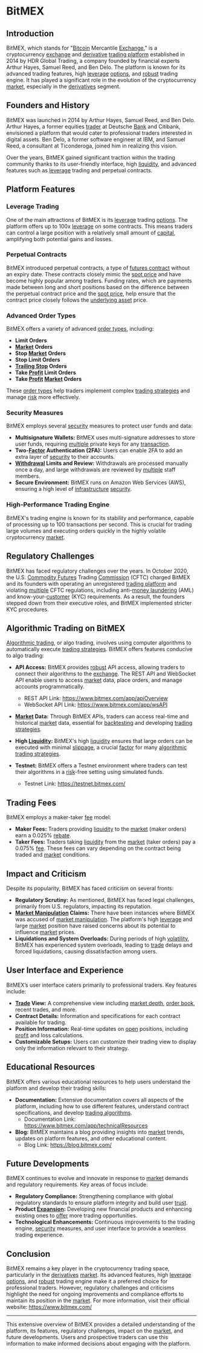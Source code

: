 # BitMEX

## Introduction
BitMEX, which stands for "[Bitcoin](../b/bitcoin.md) Mercantile [Exchange](../e/exchange.md)," is a cryptocurrency [exchange](../e/exchange.md) and [derivative](../d/derivative.md) [trading platform](../t/trading_platform.md) established in 2014 by HDR Global Trading, a company founded by financial experts Arthur Hayes, Samuel Reed, and Ben Delo. The platform is known for its advanced trading features, high [leverage](../l/leverage.md) [options](../o/options.md), and [robust](../r/robust.md) trading engine. It has played a significant role in the evolution of the cryptocurrency [market](../m/market.md), especially in the [derivatives](../d/derivatives.md) segment.

## Founders and History
BitMEX was launched in 2014 by Arthur Hayes, Samuel Reed, and Ben Delo. Arthur Hayes, a former equities [trader](../t/trader.md) at Deutsche [Bank](../b/bank.md) and Citibank, envisioned a platform that would cater to professional traders interested in digital assets. Ben Delo, a former software engineer at IBM, and Samuel Reed, a consultant at Ticonderoga, joined him in realizing this vision.

Over the years, BitMEX gained significant traction within the trading community thanks to its user-friendly interface, high [liquidity](../l/liquidity.md), and advanced features such as [leverage](../l/leverage.md) trading and perpetual contracts. 

## Platform Features

### Leverage Trading
One of the main attractions of BitMEX is its [leverage](../l/leverage.md) trading [options](../o/options.md). The platform offers up to 100x [leverage](../l/leverage.md) on some contracts. This means traders can control a large position with a relatively small amount of [capital](../c/capital.md), amplifying both potential gains and losses.

### Perpetual Contracts
BitMEX introduced perpetual contracts, a type of [futures contract](../f/futures_contract.md) without an expiry date. These contracts closely mimic the [spot price](../s/spot_price.md) and have become highly popular among traders. Funding rates, which are payments made between long and short positions based on the difference between the perpetual contract price and the [spot price](../s/spot_price.md), help ensure that the contract price closely follows the [underlying asset](../u/underlying_asset.md) price.

### Advanced Order Types
BitMEX offers a variety of advanced [order types](../o/order_types_in_trading.md), including:

- **Limit Orders**
- **[Market](../m/market.md) Orders**
- **Stop [Market](../m/market.md) Orders**
- **Stop Limit Orders**
- **[Trailing Stop](../t/trailing_stop.md) Orders**
- **Take [Profit](../p/profit.md) Limit Orders**
- **Take [Profit](../p/profit.md) [Market](../m/market.md) Orders**

These [order types](../o/order_types_in_trading.md) help traders implement complex [trading strategies](../t/trading_strategies.md) and manage [risk](../r/risk.md) more effectively.

### Security Measures
BitMEX employs several [security](../s/security.md) measures to protect user funds and data:

- **Multisignature Wallets:** BitMEX uses multi-signature addresses to store user funds, requiring [multiple](../m/multiple.md) private keys for any [transaction](../t/transaction.md).
- **Two-[Factor](../f/factor.md) Authentication (2FA):** Users can enable 2FA to add an extra layer of [security](../s/security.md) to their accounts.
- **[Withdrawal](../w/withdrawal.md) Limits and Review:** Withdrawals are processed manually once a day, and large withdrawals are reviewed by [multiple](../m/multiple.md) staff members.
- **Secure Environment:** BitMEX runs on Amazon Web Services (AWS), ensuring a high level of [infrastructure](../i/infrastructure.md) [security](../s/security.md).

### High-Performance Trading Engine
BitMEX's trading engine is known for its stability and performance, capable of processing up to 100 transactions per second. This is crucial for trading large volumes and executing orders quickly in the highly volatile cryptocurrency [market](../m/market.md).

## Regulatory Challenges
BitMEX has faced regulatory challenges over the years. In October 2020, the U.S. [Commodity Futures](../c/commodity_futures.md) Trading [Commission](../c/commission.md) (CFTC) charged BitMEX and its founders with operating an unregistered [trading platform](../t/trading_platform.md) and violating [multiple](../m/multiple.md) CFTC regulations, including anti-[money laundering](../m/money_laundering.md) (AML) and know-your-[customer](../c/customer.md) (KYC) requirements. As a result, the founders stepped down from their executive roles, and BitMEX implemented stricter KYC procedures.

## Algorithmic Trading on BitMEX
[Algorithmic trading](../a/accountability.md), or algo trading, involves using computer algorithms to automatically execute [trading strategies](../t/trading_strategies.md). BitMEX offers features conducive to algo trading:

- **API Access:** BitMEX provides [robust](../r/robust.md) API access, allowing traders to connect their algorithms to the [exchange](../e/exchange.md). The REST API and WebSocket API enable users to access [market](../m/market.md) data, place orders, and manage accounts programmatically.
  - REST API Link: https://www.bitmex.com/app/apiOverview
  - WebSocket API Link: https://www.bitmex.com/app/wsAPI

- **[Market](../m/market.md) Data:** Through BitMEX APIs, traders can access real-time and historical [market](../m/market.md) data, essential for [backtesting](../b/backtesting.md) and developing [trading strategies](../t/trading_strategies.md).
- **High [Liquidity](../l/liquidity.md):** BitMEX's high [liquidity](../l/liquidity.md) ensures that large orders can be executed with minimal [slippage](../s/slippage.md), a crucial [factor](../f/factor.md) for many [algorithmic trading strategies](../a/algorithmic_trading_strategies.md).
- **Testnet:** BitMEX offers a Testnet environment where traders can test their algorithms in a [risk](../r/risk.md)-free setting using simulated funds.
  - Testnet Link: https://testnet.bitmex.com/

## Trading Fees
BitMEX employs a maker-taker [fee](../f/fee.md) model:

- **Maker Fees:** Traders providing [liquidity](../l/liquidity.md) to the [market](../m/market.md) (maker orders) earn a 0.025% [rebate](../r/rebate.md).
- **Taker Fees:** Traders taking [liquidity](../l/liquidity.md) from the [market](../m/market.md) (taker orders) pay a 0.075% [fee](../f/fee.md).
These fees can vary depending on the contract being traded and [market](../m/market.md) conditions.

## Impact and Criticism
Despite its popularity, BitMEX has faced criticism on several fronts:

- **Regulatory Scrutiny:** As mentioned, BitMEX has faced legal challenges, primarily from U.S. regulators, impacting its reputation.
- **[Market Manipulation](../m/market_manipulation.md) Claims:** There have been instances where BitMEX was accused of [market manipulation](../m/market_manipulation.md). The platform's high [leverage](../l/leverage.md) and large [market](../m/market.md) position have raised concerns about its potential to influence [market](../m/market.md) prices.
- **Liquidations and System Overloads:** During periods of high [volatility](../v/volatility.md), BitMEX has experienced system overloads, leading to [trade](../t/trade.md) delays and forced liquidations, causing dissatisfaction among users.

## User Interface and Experience
BitMEX’s user interface caters primarily to professional traders. Key features include:

- **[Trade](../t/trade.md) View:** A comprehensive view including [market depth](../m/market_depth.md), [order book](../o/order_book.md), recent trades, and more.
- **Contract Details:** Information and specifications for each contract available for trading.
- **Position Information:** Real-time updates on [open](../o/open.md) positions, including [profit](../p/profit.md) and loss calculations.
- **Customizable Setups:** Users can customize their trading view to display only the information relevant to their strategy.

## Educational Resources
BitMEX offers various educational resources to help users understand the platform and develop their trading skills:

- **Documentation:** Extensive documentation covers all aspects of the platform, including how to use different features, understand contract specifications, and develop [trading algorithms](../t/trading_algorithms.md).
  - Documentation Link: https://www.bitmex.com/app/technicalResources
- **Blog:** BitMEX maintains a blog providing insights into [market](../m/market.md) trends, updates on platform features, and other educational content.
  - Blog Link: https://blog.bitmex.com/

## Future Developments
BitMEX continues to evolve and innovate in response to [market](../m/market.md) demands and regulatory requirements. Key areas of focus include:

- **Regulatory Compliance:** Strengthening compliance with global regulatory standards to ensure platform integrity and build user [trust](../t/trust.md).
- **Product [Expansion](../e/expansion.md):** Developing new financial products and enhancing existing ones to [offer](../o/offer.md) more trading opportunities.
- **Technological Enhancements:** Continuous improvements to the trading engine, [security](../s/security.md) measures, and user interface to provide a seamless trading experience.

## Conclusion
BitMEX remains a key player in the cryptocurrency trading space, particularly in the [derivatives](../d/derivatives.md) [market](../m/market.md). Its advanced features, high [leverage](../l/leverage.md) [options](../o/options.md), and [robust](../r/robust.md) trading engine make it a preferred choice for professional traders. However, regulatory challenges and criticisms highlight the need for ongoing improvements and compliance efforts to maintain its position in the [market](../m/market.md). For more information, visit their official website: https://www.bitmex.com/

---

This extensive overview of BitMEX provides a detailed understanding of the platform, its features, regulatory challenges, impact on the [market](../m/market.md), and future developments. Users and prospective traders can use this information to make informed decisions about engaging with the platform.